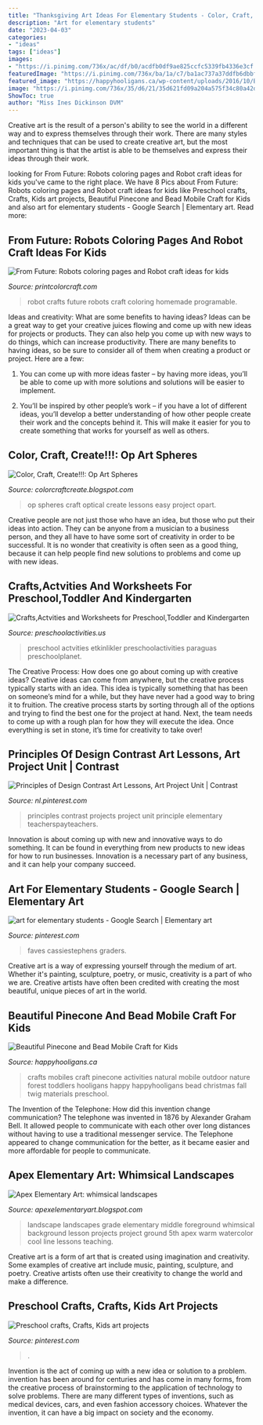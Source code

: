 ```yaml
---
title: "Thanksgiving Art Ideas For Elementary Students - Color, Craft, Create!!!: Op Art Spheres"
description: "Art for elementary students"
date: "2023-04-03"
categories:
- "ideas"
tags: ["ideas"]
images:
- "https://i.pinimg.com/736x/ac/df/b0/acdfb0df9ae825ccfc5339fb4336e3cf.jpg"
featuredImage: "https://i.pinimg.com/736x/ba/1a/c7/ba1ac737a37ddfb6dbbf04973052f14a.jpg"
featured_image: "https://happyhooligans.ca/wp-content/uploads/2016/10/Bead-and-Pinecone-Mobile-craft-for-kids-.jpg"
image: "https://i.pinimg.com/736x/35/d6/21/35d621fd09a204a575f34c80a42d3842.jpg"
ShowToc: true
author: "Miss Ines Dickinson DVM"
---
```



Creative art is the result of a person's ability to see the world in a different way and to express themselves through their work. There are many styles and techniques that can be used to create creative art, but the most important thing is that the artist is able to be themselves and express their ideas through their work.

	

		
looking for From Future: Robots coloring pages and Robot craft ideas for kids you've came to the right place. We have 8 Pics about From Future: Robots coloring pages and Robot craft ideas for kids like Preschool crafts, Crafts, Kids art projects, Beautiful Pinecone and Bead Mobile Craft for Kids and also art for elementary students - Google Search | Elementary art. Read more:
		
    
## From Future: Robots Coloring Pages And Robot Craft Ideas For Kids

<img loading=lazy src="http://printcolorcraft.com/wp-content/uploads/2016/05/Robot-Crafts_0y.jpg" onerror="this.onerror=null;this.src='https://tse3.mm.bing.net/th?id=OIP.YZnz1y1JGJzlfKtE6GAC1AHaKA&amp;pid=15.1';" alt="From Future: Robots coloring pages and Robot craft ideas for kids">

_Source: printcolorcraft.com_

>robot crafts future robots craft coloring homemade programable. 

	

Ideas and creativity: What are some benefits to having ideas?
Ideas can be a great way to get your creative juices flowing and come up with new ideas for projects or products. They can also help you come up with new ways to do things, which can increase productivity. There are many benefits to having ideas, so be sure to consider all of them when creating a product or project. Here are a few: 
1. You can come up with more ideas faster – by having more ideas, you’ll be able to come up with more solutions and solutions will be easier to implement.

2. You’ll be inspired by other people’s work – if you have a lot of different ideas, you’ll develop a better understanding of how other people create their work and the concepts behind it. This will make it easier for you to create something that works for yourself as well as others.

    
## Color, Craft, Create!!!: Op Art Spheres

<img loading=lazy src="http://3.bp.blogspot.com/_fLeJIsFdZV4/TM3SDuKdxrI/AAAAAAAAAII/eOoa3n2-y_M/w1200-h630-p-nu/DSC01100.JPG" onerror="this.onerror=null;this.src='https://tse2.mm.bing.net/th?id=OIP.XCFnL5TbT5kjCgLOIDI3fgHaFj&amp;pid=15.1';" alt="Color, Craft, Create!!!: Op Art Spheres">

_Source: colorcraftcreate.blogspot.com_

>op spheres craft optical create lessons easy project opart. 

	

Creative people are not just those who have an idea, but those who put their ideas into action. They can be anyone from a musician to a business person, and they all have to have some sort of creativity in order to be successful. It is no wonder that creativity is often seen as a good thing, because it can help people find new solutions to problems and come up with new ideas.

    
## Crafts,Actvities And Worksheets For Preschool,Toddler And Kindergarten

<img loading=lazy src="https://www.preschoolactivities.us/wp-content/uploads/2016/01/paper-plate-umbrella-craft.jpg" onerror="this.onerror=null;this.src='https://tse1.mm.bing.net/th?id=OIP.zV9BZINDvDLTl90OrBRnngHaJ4&amp;pid=15.1';" alt="Crafts,Actvities and Worksheets for Preschool,Toddler and Kindergarten">

_Source: preschoolactivities.us_

>preschool actvities etkinlikler preschoolactivities paraguas preschoolplanet. 

	

The Creative Process: How does one go about coming up with creative ideas?
Creative ideas can come from anywhere, but the creative process typically starts with an idea. This idea is typically something that has been on someone’s mind for a while, but they have never had a good way to bring it to fruition. The creative process starts by sorting through all of the options and trying to find the best one for the project at hand. Next, the team needs to come up with a rough plan for how they will execute the idea. Once everything is set in stone, it’s time for creativity to take over!

    
## Principles Of Design Contrast Art Lessons, Art Project Unit | Contrast

<img loading=lazy src="https://i.pinimg.com/736x/35/d6/21/35d621fd09a204a575f34c80a42d3842.jpg" onerror="this.onerror=null;this.src='https://tse2.mm.bing.net/th?id=OIP.DieFC-5R7onLbG76POT6TgHaLH&amp;pid=15.1';" alt="Principles of Design Contrast Art Lessons, Art Project Unit | Contrast">

_Source: nl.pinterest.com_

>principles contrast projects project unit principle elementary teacherspayteachers. 

	

Innovation is about coming up with new and innovative ways to do something. It can be found in everything from new products to new ideas for how to run businesses. Innovation is a necessary part of any business, and it can help your company succeed.

    
## Art For Elementary Students - Google Search | Elementary Art

<img loading=lazy src="https://i.pinimg.com/736x/ac/df/b0/acdfb0df9ae825ccfc5339fb4336e3cf.jpg" onerror="this.onerror=null;this.src='https://tse2.mm.bing.net/th?id=OIP.JTeWBTrAZFtE6Ffh2t0_vAHaFj&amp;pid=15.1';" alt="art for elementary students - Google Search | Elementary art">

_Source: pinterest.com_

>faves cassiestephens graders. 

	

Creative art is a way of expressing yourself through the medium of art. Whether it's painting, sculpture, poetry, or music, creativity is a part of who we are. Creative artists have often been credited with creating the most beautiful, unique pieces of art in the world.

    
## Beautiful Pinecone And Bead Mobile Craft For Kids

<img loading=lazy src="https://happyhooligans.ca/wp-content/uploads/2016/10/Bead-and-Pinecone-Mobile-craft-for-kids-.jpg" onerror="this.onerror=null;this.src='https://tse4.mm.bing.net/th?id=OIP.-nPdziqk7PZb-Lg2WJN4OgAAAA&amp;pid=15.1';" alt="Beautiful Pinecone and Bead Mobile Craft for Kids">

_Source: happyhooligans.ca_

>crafts mobiles craft pinecone activities natural mobile outdoor nature forest toddlers hooligans happy happyhooligans bead christmas fall twig materials preschool. 

	

The Invention of the Telephone: How did this invention change communication?
The telephone was invented in 1876 by Alexander Graham Bell. It allowed people to communicate with each other over long distances without having to use a traditional messenger service. The Telephone appeared to change communication for the better, as it became easier and more affordable for people to communicate.

    
## Apex Elementary Art: Whimsical Landscapes

<img loading=lazy src="http://4.bp.blogspot.com/-SgM0q2hx9dc/T7-njdwdQ6I/AAAAAAAABjg/fGGAJOuTrCA/s1600/sunset6.jpeg" onerror="this.onerror=null;this.src='https://tse3.mm.bing.net/th?id=OIP.UebGn5dmKO578ql4RySn2wHaFi&amp;pid=15.1';" alt="Apex Elementary Art: whimsical landscapes">

_Source: apexelementaryart.blogspot.com_

>landscape landscapes grade elementary middle foreground whimsical background lesson projects project ground 5th apex warm watercolor cool line lessons teaching. 

	

Creative art is a form of art that is created using imagination and creativity. Some examples of creative art include music, painting, sculpture, and poetry. Creative artists often use their creativity to change the world and make a difference.

    
## Preschool Crafts, Crafts, Kids Art Projects

<img loading=lazy src="https://i.pinimg.com/736x/ba/1a/c7/ba1ac737a37ddfb6dbbf04973052f14a.jpg" onerror="this.onerror=null;this.src='https://tse2.mm.bing.net/th?id=OIP.jGQurlVoys-0hjymJ_OVAgHaJ3&amp;pid=15.1';" alt="Preschool crafts, Crafts, Kids art projects">

_Source: pinterest.com_

>. 

	

Invention is the act of coming up with a new idea or solution to a problem. invention has been around for centuries and has come in many forms, from the creative process of brainstorming to the application of technology to solve problems. There are many different types of inventions, such as medical devices, cars, and even fashion accessory choices. Whatever the invention, it can have a big impact on society and the economy.

